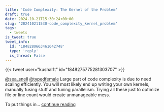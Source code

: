 ```yaml
---
title: 'Code Complexity: The Kernel of the Problem'
draft: true
date: 2024-10-21T15:30:24+00:00
slug: '202410211530-code_complexity_kernel_problem'
tags:
  - tweets
is_tweet: true
tweet_info:
  id: '1848280663461642748'
  type: 'reply'
  is_thread: False
---
```




{{< tweet user="kushal1t" id="1848275775281303707" >}}

[@sea_snell](https://x.com/sea_snell) [@typedfemale](https://x.com/typedfemale) Large part of code complexity is due to need scaling efficiently. You will most likely end up writing your own kernels, manually fusing stuff and tuning parallelism. Trying all these just to optimize file or line count would create unmanageable mess.

To put things in… [continue reading](https://x.com/sytelus/status/1848280663461642748)
